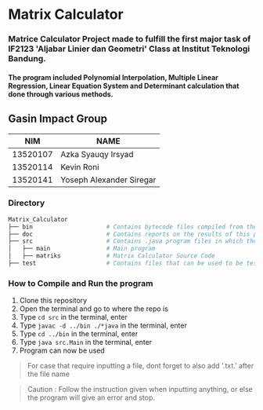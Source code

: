 # Matrix Calculator

### Matrice Calculator Project made to fulfill the first major task of IF2123 'Aljabar Linier dan Geometri' Class at Institut Teknologi Bandung.
#### The program included Polynomial Interpolation, Multiple Linear Regression, Linear Equation System and Determinant calculation that done through various methods.


## Gasin Impact Group

| NIM      | NAME                     |
|----------|--------------------------|
| 13520107 | Azka Syauqy Irsyad       |
| 13520114 | Kevin Roni               |
| 13520141 | Yoseph Alexander Siregar |

### Directory

```sh
Matrix_Calculator
├── bin                     # Contains bytecode files compiled from the .java program created in the src folder.
├── doc                     # Contains reports on the results of this project
├── src                     # Contains .java program files in which there is source code that has been created.
│   ├── main                # Main program
│   ├── matriks             # Matrix Calculator Source Code
├── test                    # Contains files that can be used to be tested in the program 
```

### How to Compile and Run the program
1. Clone this repository
2. Open the terminal and go to where the repo is
3. Type `cd src` in the  terminal, enter
4. Type `javac -d ../bin ./*java` in the  terminal, enter
5. Type `cd ../bin` in the  terminal, enter
6. Type `java src.Main` in the  terminal, enter
7. Program can now be used

> For case that require inputting a file, dont forget to also add '.txt.' after the file name

> Caution : Follow the instruction given when inputting anything, or else the program will give an error and stop.
